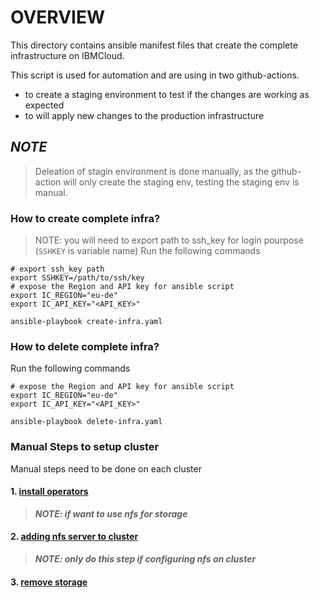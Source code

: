 # OVERVIEW
This directory contains ansible manifest files that create the complete infrastructure on IBMCloud.

This script is used for automation and are using in two github-actions.
- to create a staging environment to test if the changes are working as expected
- to will apply new changes to the production infrastructure

## ***NOTE***

>Deleation of stagin environment is done manually, as the github-action will only create the staging env, testing the staging env is manual.

### __How to create complete infra?__
> NOTE: you will need to export path to ssh_key for login pourpose (`SSHKEY` is variable name)
Run the following commands
``` shell
# export ssh_key path
export SSHKEY=/path/to/ssh/key
# expose the Region and API key for ansible script
export IC_REGION="eu-de"     
export IC_API_KEY="<API_KEY>"

ansible-playbook create-infra.yaml
```


### __How to delete complete infra?__

Run the following commands
``` shell
# expose the Region and API key for ansible script
export IC_REGION="eu-de"     
export IC_API_KEY="<API_KEY>"

ansible-playbook delete-infra.yaml
```

### Manual Steps to setup cluster 
Manual steps need to be done on each cluster
#### 1. [install operators](./Cluster/kubernetes-cluster/README.md#kubernetes-operators) 

> ___NOTE: if want to use nfs for storage___
#### 2. [adding nfs server to cluster](./Cluster/kubernetes-cluster/README.md#nfs-provisioner)

>___NOTE: only do this step if configuring nfs on cluster___
#### 3. [remove storage](./Cluster/README.md#to-remove-storage-addon-from-cluster)